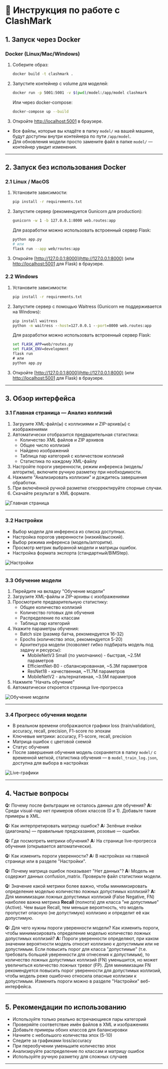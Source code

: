 # 📖 Инструкция по работе с ClashMark

## 1. Запуск через Docker

### Docker (Linux/Mac/Windows)

1. Соберите образ:
   ```bash
   docker build -t clashmark .
   ```
2. Запустите контейнер с volume для моделей:
   ```bash
   docker run -p 5001:5001 -v $(pwd)/model:/app/model clashmark
   ```
   Или через docker-compose:
   ```bash
   docker-compose up --build
   ```
3. Откройте [http://localhost:5001](http://localhost:5001) в браузере.

- Все файлы, которые вы кладёте в папку `model/` на вашей машине, будут доступны внутри контейнера по пути `/app/model`.
- Для обновления модели просто замените файл в папке `model/` — контейнер увидит изменения.

---

## 2. Запуск без использования Docker

### 2.1 Linux / MacOS

1. Установите зависимости:
   ```bash
   pip install -r requirements.txt
   ```
2. Запустите сервер (рекомендуется Gunicorn для production):
   ```bash
   gunicorn -w 1 -b 127.0.0.1:8000 web.routes:app
   ```
   Для разработки можно использовать встроенный сервер Flask:
   ```bash
   python app.py
   # или
   flask run --app web/routes:app
   ```
3. Откройте [http://127.0.0.1:8000](http://127.0.0.1:8000) (или [http://localhost:5001](http://localhost:5001) для Flask) в браузере.

### 2.2 Windows

1. Установите зависимости:
   ```cmd
   pip install -r requirements.txt
   ```
2. Запустите сервер с помощью Waitress (Gunicorn не поддерживается на Windows):
   ```cmd
   pip install waitress
   python -m waitress --host=127.0.0.1 --port=8000 web.routes:app
   ```
   Для разработки можно использовать встроенный сервер Flask:
   ```cmd
   set FLASK_APP=web/routes.py
   set FLASK_ENV=development
   flask run
   # или
   python app.py
   ```
3. Откройте [http://127.0.0.1:8000](http://127.0.0.1:8000) (или [http://localhost:5001](http://localhost:5001) для Flask) в браузере.

---

## 3. Обзор интерфейса

### 3.1 Главная страница — Анализ коллизий

1. Загрузите XML-файл(ы) с коллизиями и ZIP-архив(ы) с изображениями
2. Автоматически отобразится предварительная статистика:
   - Количество XML файлов и ZIP архивов
   - Общее число коллизий
   - Найдено изображений
   - Таблица пар категорий с количеством коллизий
   - Статистика по каждому XML-файлу
3. Настройте пороги уверенности, режим инференса (модель/алгоритм), включите ручную разметку при необходимости.
4. Нажмите "Анализировать коллизии" и дождитесь завершения обработки.
5. При включённой ручной разметке откорректируйте спорные случаи.
6. Скачайте результат в XML формате.

![Главная страница](images/screenshot_main.png)

---

### 3.2 Настройки

- Выбор модели для инференса из списка доступных.
- Настройка порогов уверенности (низкий/высокий).
- Выбор режима инференса (модель/алгоритм).
- Просмотр метрик выбранной модели и матрицы ошибок.
- Настройка формата экспорта (стандартный/BIMStep).

![Настройки](images/screenshot_settings.png)

---

### 3.3 Обучение модели

1. Перейдите на вкладку "Обучение модели"
2. Загрузите XML-файлы и ZIP-архивы с изображениями
3. Просмотрите предварительную статистику:
   - Общее количество коллизий
   - Количество готовых для обучения
   - Распределение по классам
   - Таблица пар категорий
4. Укажите параметры обучения:
   - Batch size (размер батча, рекомендуется 16-32)
   - Epochs (количество эпох, рекомендуется 5-20)
   - Архитектура модели (позволяет гибко подбирать модель под задачу и ресурсы):
      - MobileNetV3 Small (по умолчанию) - быстрая, ~2.5M параметров
      - EfficientNet-B0 - сбалансированная, ~5.3M параметров
      - ResNet18 - качественная, ~11.7M параметров
      - MobileNetV2 - альтернативная, ~3.5M параметров
5. Нажмите "Начать обучение"
6. Автоматически откроется страница live-прогресса

![Обучение модели](images/screenshot_train.png)

---

### 3.4 Прогресс обучения модели

- В реальном времени отображаются графики loss (train/validation), accuracy, recall, precision, F1-score по эпохам
- Ключевые метрики: accuracy, F1-score, recall, precision
- Матрица ошибок с цветовой схемой
- Статус обучения
- После завершения обучения модель сохраняется в папку `model/` с временной меткой, статистика обучения — в `model_train_log.json`, доступна для выбора в настройках

![Live-графики](images/screenshot_live_metrics.png)

---

## 4. Частые вопросы

**Q:** Почему после фильтрации не осталось данных для обучения?
**A:** Среди visual-пар нет примеров обоих классов (0 и 1). Добавьте такие примеры в XML.

**Q:** Как интерпретировать матрицу ошибок?
**A:** Зелёные ячейки (диагональ) — правильные предсказания, розовые — ошибки.

**Q:** Где посмотреть метрики обучения?
**A:** На странице live-прогресса обучения (открывается автоматически).

**Q:** Как изменить пороги уверенности?
**A:** В настройках на главной странице или в разделе "Настройки".

**Q:** Почему матрица ошибок показывает "Нет данных"?
**A:** Модель не содержит данных confusion_matrix. Проверьте файл статистики модели.

**Q:** Значение какой метрики более важно, чтобы минимизировать определение моделью количество ложных допустимых коллизий?
**A:** Для минимизации ложных допустимых коллизий (False Negative, FN) наиболее важна метрика **Recall** (полнота) для класса "не допустимые" (Active). Чем выше Recall, тем меньше вероятность, что модель пропустит опасную (не допустимую) коллизию и определит её как допустимую.

**Q:** Для чего нужны пороги уверенности модели? Как изменить пороги, чтобы минимизировать определение моделью количество ложных допустимых коллизий?
**A:** Пороги уверенности определяют, при каком значении вероятности модель относит коллизию к допустимым или не допустимым. Если повысить порог для класса "допустимые" (т.е. требовать большей уверенности для отнесения к допустимым), то количество ложных допустимых коллизий (FN) уменьшится, но может увеличиться количество ложных тревог (FP). Для минимизации FN рекомендуется повысить порог уверенности для допустимых коллизий, чтобы модель реже ошибочно относила опасные коллизии к допустимым. Изменить пороги можно в разделе "Настройки" веб-интерфейса.

---

## 5. Рекомендации по использованию

- Используйте только реально встречающиеся пары категорий
- Проверяйте соответствие имён файлов в XML и изображениях
- Добавьте примеры обоих классов для балансировки
- Начните с небольшого количества эпох (5-10)
- Следите за графиками loss/accuracy
- При переобучении уменьшите количество эпох
- Анализируйте распределение по классам и матрицу ошибок
- Используйте ручную разметку для сложных случаев

--- 